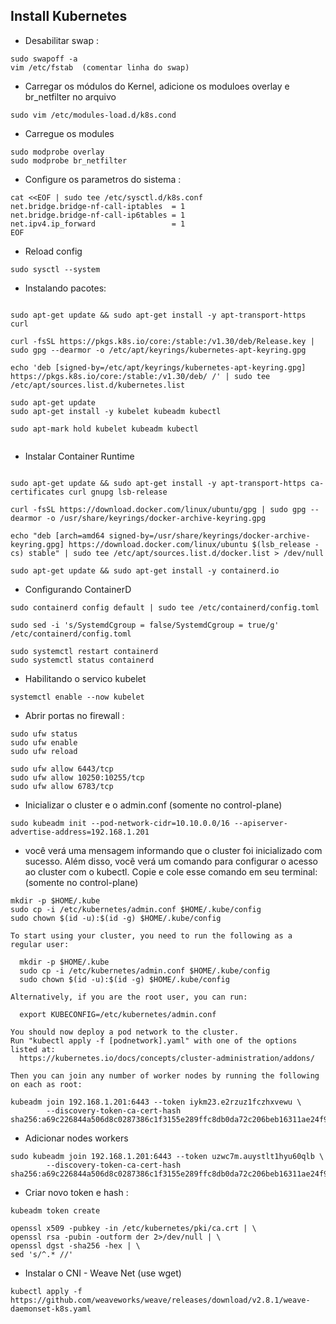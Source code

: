 ## Install Kubernetes

* Desabilitar swap :
```
sudo swapoff -a
vim /etc/fstab  (comentar linha do swap)
```

* Carregar os módulos do Kernel, adicione os moduloes overlay e br_netfilter no arquivo
```
sudo vim /etc/modules-load.d/k8s.cond

```

* Carregue os modules
```
sudo modprobe overlay
sudo modprobe br_netfilter

```

* Configure os parametros do sistema :
```
cat <<EOF | sudo tee /etc/sysctl.d/k8s.conf
net.bridge.bridge-nf-call-iptables  = 1
net.bridge.bridge-nf-call-ip6tables = 1
net.ipv4.ip_forward                 = 1
EOF
```
* Reload config
```
sudo sysctl --system
```


* Instalando pacotes:
```

sudo apt-get update && sudo apt-get install -y apt-transport-https curl

curl -fsSL https://pkgs.k8s.io/core:/stable:/v1.30/deb/Release.key | sudo gpg --dearmor -o /etc/apt/keyrings/kubernetes-apt-keyring.gpg

echo 'deb [signed-by=/etc/apt/keyrings/kubernetes-apt-keyring.gpg] https://pkgs.k8s.io/core:/stable:/v1.30/deb/ /' | sudo tee /etc/apt/sources.list.d/kubernetes.list

sudo apt-get update
sudo apt-get install -y kubelet kubeadm kubectl

sudo apt-mark hold kubelet kubeadm kubectl


```

* Instalar Container Runtime

```

sudo apt-get update && sudo apt-get install -y apt-transport-https ca-certificates curl gnupg lsb-release

curl -fsSL https://download.docker.com/linux/ubuntu/gpg | sudo gpg --dearmor -o /usr/share/keyrings/docker-archive-keyring.gpg

echo "deb [arch=amd64 signed-by=/usr/share/keyrings/docker-archive-keyring.gpg] https://download.docker.com/linux/ubuntu $(lsb_release -cs) stable" | sudo tee /etc/apt/sources.list.d/docker.list > /dev/null

sudo apt-get update && sudo apt-get install -y containerd.io

```

* Configurando ContainerD
```
sudo containerd config default | sudo tee /etc/containerd/config.toml

sudo sed -i 's/SystemdCgroup = false/SystemdCgroup = true/g' /etc/containerd/config.toml

sudo systemctl restart containerd
sudo systemctl status containerd

```

* Habilitando o servico kubelet
```
systemctl enable --now kubelet
```

* Abrir portas no firewall :

```
sudo ufw status
sudo ufw enable
sudo ufw reload

```


```
sudo ufw allow 6443/tcp
sudo ufw allow 10250:10255/tcp
sudo ufw allow 6783/tcp

```

* Inicializar o cluster e o admin.conf (somente no control-plane)

```
sudo kubeadm init --pod-network-cidr=10.10.0.0/16 --apiserver-advertise-address=192.168.1.201
```

* você verá uma mensagem informando que o cluster foi inicializado com sucesso. Além disso, você verá um comando para configurar o acesso ao cluster com o kubectl. Copie e cole esse comando em seu terminal:  (somente no control-plane)

```
mkdir -p $HOME/.kube
sudo cp -i /etc/kubernetes/admin.conf $HOME/.kube/config
sudo chown $(id -u):$(id -g) $HOME/.kube/config
```

```
To start using your cluster, you need to run the following as a regular user:

  mkdir -p $HOME/.kube
  sudo cp -i /etc/kubernetes/admin.conf $HOME/.kube/config
  sudo chown $(id -u):$(id -g) $HOME/.kube/config

Alternatively, if you are the root user, you can run:

  export KUBECONFIG=/etc/kubernetes/admin.conf

You should now deploy a pod network to the cluster.
Run "kubectl apply -f [podnetwork].yaml" with one of the options listed at:
  https://kubernetes.io/docs/concepts/cluster-administration/addons/

Then you can join any number of worker nodes by running the following on each as root:

kubeadm join 192.168.1.201:6443 --token iykm23.e2rzuz1fczhxvewu \
        --discovery-token-ca-cert-hash sha256:a69c226844a506d8c0287386c1f3155e289ffc8db0da72c206beb16311ae24f9 
```

* Adicionar nodes workers
```
sudo kubeadm join 192.168.1.201:6443 --token uzwc7m.auystlt1hyu60qlb \
        --discovery-token-ca-cert-hash sha256:a69c226844a506d8c0287386c1f3155e289ffc8db0da72c206beb16311ae24f9 
```

* Criar novo token e hash :

```
kubeadm token create

openssl x509 -pubkey -in /etc/kubernetes/pki/ca.crt | \
openssl rsa -pubin -outform der 2>/dev/null | \
openssl dgst -sha256 -hex | \
sed 's/^.* //'

```

* Instalar o CNI - Weave Net (use wget)

```
kubectl apply -f https://github.com/weaveworks/weave/releases/download/v2.8.1/weave-daemonset-k8s.yaml


```